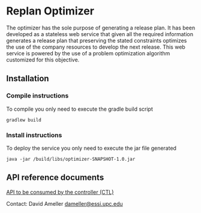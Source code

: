 # Replan Optimizer

The optimizer has the sole purpose of generating a release plan. It has been developed as a stateless web service that given all the required information generates a release plan that preserving the stated constraints optimizes the use of the company resources to develop the next release. This web service is powered by the use of a problem optimization algorithm customized for this objective.

## Installation

### Compile instructions
To compile you only need to execute the gradle build script
```
gradlew build
```

### Install instructions
To deploy the service you only need to execute the jar file generated
```
java -jar /build/libs/optimizer-SNAPSHOT-1.0.jar
```

## API reference documents

[API to be consumed by the controller (CTL)](https://supersede-project.github.io/replan/replan_optimizer/API-CTL.html)

Contact: David Ameller <dameller@essi.upc.edu>

